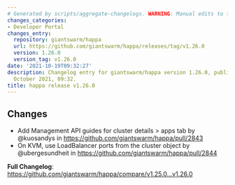 ```yaml
---
# Generated by scripts/aggregate-changelogs. WARNING: Manual edits to this files will be overwritten.
changes_categories:
- Developer Portal
changes_entry:
  repository: giantswarm/happa
  url: https://github.com/giantswarm/happa/releases/tag/v1.26.0
  version: 1.26.0
  version_tag: v1.26.0
date: '2021-10-19T09:32:27'
description: Changelog entry for giantswarm/happa version 1.26.0, published on 19
  October 2021, 09:32.
title: happa release v1.26.0
---
```


## Changes

* Add Management API guides for cluster details > apps tab by @kuosandys in https://github.com/giantswarm/happa/pull/2843
* On KVM, use LoadBalancer ports from the cluster object by @ubergesundheit in https://github.com/giantswarm/happa/pull/2844


**Full Changelog**: https://github.com/giantswarm/happa/compare/v1.25.0...v1.26.0
